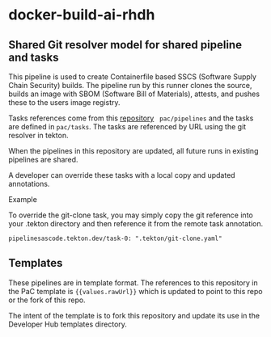 # docker-build-ai-rhdh

## Shared Git resolver model for shared pipeline and tasks
 
This pipeline is used to create Containerfile based SSCS (Software Supply Chain Security) builds. The pipeline run by this runner clones the source, builds an image with SBOM (Software Bill of Materials), attests, and pushes these to the users image registry.  

Tasks references come from this [repository](https://github.com/redhat-ai-dev/rhdh-pipelines) ` pac/pipelines` and the tasks are defined in `pac/tasks`. The tasks are referenced by URL using the git resolver in tekton. 
 
When the pipelines in this repository are updated, all future runs in existing pipelines are shared.

A developer can override these tasks with a local copy and updated annotations. 

Example 

To override the git-clone task, you may simply copy the git reference into your .tekton directory and then reference it from the remote task annotation. 

`pipelinesascode.tekton.dev/task-0: ".tekton/git-clone.yaml"` 

## Templates 
These pipelines are in template format. The references to this repository in the PaC template is `{{values.rawUrl}}` which is updated to point to this repo or the fork of this repo.

The intent of the template is to fork this repository and update its use in the Developer Hub templates directory. 
